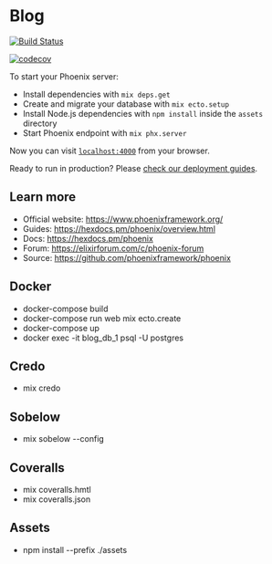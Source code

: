 # Blog

[![Build Status](https://www.travis-ci.org/jhonisds/blog.svg?branch=main)](https://www.travis-ci.org/jhonisds/blog)

[![codecov](https://codecov.io/gh/jhonisds/blog/branch/main/graph/badge.svg?token=BZBYOE40LV)](https://codecov.io/gh/jhonisds/blog)

To start your Phoenix server:

- Install dependencies with `mix deps.get`
- Create and migrate your database with `mix ecto.setup`
- Install Node.js dependencies with `npm install` inside the `assets` directory
- Start Phoenix endpoint with `mix phx.server`

Now you can visit [`localhost:4000`](http://localhost:4000) from your browser.

Ready to run in production? Please [check our deployment guides](https://hexdocs.pm/phoenix/deployment.html).

## Learn more

- Official website: https://www.phoenixframework.org/
- Guides: https://hexdocs.pm/phoenix/overview.html
- Docs: https://hexdocs.pm/phoenix
- Forum: https://elixirforum.com/c/phoenix-forum
- Source: https://github.com/phoenixframework/phoenix

## Docker

- docker-compose build
- docker-compose run web mix ecto.create
- docker-compose up
- docker exec -it blog_db_1 psql -U postgres

## Credo

- mix credo

## Sobelow

- mix sobelow --config

## Coveralls

- mix coveralls.hmtl
- mix coveralls.json

## Assets

- npm install --prefix ./assets
